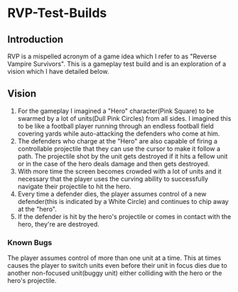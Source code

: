 # RVP-Test-Builds
## Introduction
RVP is a mispelled acronym of a game idea which I refer to as "Reverse Vampire Survivors". This is a gameplay test build and is an exploration of a vision which I have detailed below.

## Vision
1. For the gameplay I imagined a "Hero" character(Pink Square) to be swarmed by a lot of units(Dull Pink Circles) from all sides. I imagined this to be like a football player running through an endless football field covering yards while auto-attacking the defenders who come at him. 
2. The defenders who charge at the "Hero" are also capable of firing a controllable projectile that they can use the cursor to make it follow a path. The projectile shot by the unit gets destroyed if it hits a fellow unit or in the case of the hero deals damage and then gets destroyed.
3. With more time the screen becomes crowded with a lot of units and it necessary that the player uses the curving ability to successfully navigate their projectile to hit the hero.
4. Every time a defender dies, the player assumes control of a new defender(this is indicated by a White Circle) and continues to chip away at the "hero".
5. If the defender is hit by the hero's projectile or comes in contact with the hero, they're are destroyed.

### Known Bugs
The player assumes control of more than one unit at a time. This at times causes the player to switch units even before their unit in focus dies due to another non-focused unit(buggy unit) either colliding with the hero or the hero's projectile.

